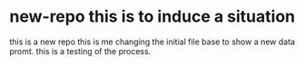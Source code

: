 # new-repo this is to induce a situation
this is a new repo
this is me changing the initial file base to show a new data promt. this is a testing of the process.